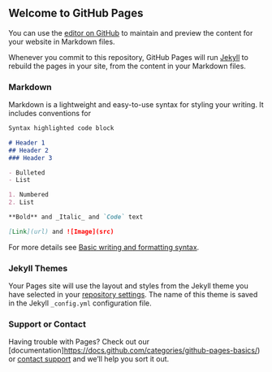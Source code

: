 ## Welcome to GitHub Pages

You can use the [editor on GitHub](https://github.com/roninvohra/alamedacovid/edit/gh-pages/index.md) to maintain and preview the content for your website in Markdown files.

Whenever you commit to this repository, GitHub Pages will run [Jekyll](https://jekyllrb.com/) to rebuild the pages in your site, from the content in your Markdown files.

### Markdown

Markdown is a lightweight and easy-to-use syntax for styling your writing. It includes conventions for

```markdown
Syntax highlighted code block

# Header 1
## Header 2
### Header 3

- Bulleted
- List

1. Numbered
2. List

**Bold** and _Italic_ and `Code` text

[Link](url) and ![Image](src)
```

For more details see [Basic writing and formatting syntax](https://docs.github.com/en/github/writing-on-github/getting-started-with-writing-and-formatting-on-github/basic-writing-and-formatting-syntax).

### Jekyll Themes

Your Pages site will use the layout and styles from the Jekyll theme you have selected in your [repository settings](https://github.com/roninvohra/alamedacovid/settings/pages). The name of this theme is saved in the Jekyll `_config.yml` configuration file.

### Support or Contact

Having trouble with Pages? Check out our [documentation]https://docs.github.com/categories/github-pages-basics/) or [contact support](https://support.github.com/contact) and we’ll help you sort it out.
